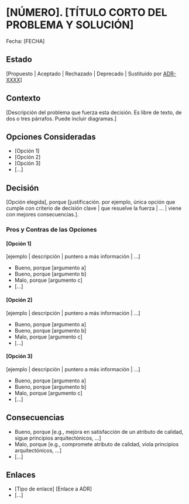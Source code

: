 # [NÚMERO]. [TÍTULO CORTO DEL PROBLEMA Y SOLUCIÓN]

Fecha: [FECHA]

## Estado

[Propuesto | Aceptado | Rechazado | Deprecado | Sustituido por [ADR-XXXX](XXXX-titulo.md)]

## Contexto

[Descripción del problema que fuerza esta decisión. Es libre de texto, de dos o tres párrafos. Puede incluir diagramas.]

## Opciones Consideradas

* [Opción 1]
* [Opción 2]
* [Opción 3]
* [...] <!-- números de opciones pueden variar -->

## Decisión

[Opción elegida], porque [justificación. por ejemplo, única opción que cumple con criterio de decisión clave | que resuelve la fuerza | ... | viene con mejores consecuencias.].

### Pros y Contras de las Opciones

#### [Opción 1]

[ejemplo | descripción | puntero a más información | ...] <!-- opcional -->

* Bueno, porque [argumento a]
* Bueno, porque [argumento b]
* Malo, porque [argumento c]
* [...] <!-- números de pros y contras pueden variar -->

#### [Opción 2]

[ejemplo | descripción | puntero a más información | ...] <!-- opcional -->

* Bueno, porque [argumento a]
* Bueno, porque [argumento b]
* Malo, porque [argumento c]
* [...] <!-- números de pros y contras pueden variar -->

#### [Opción 3]

[ejemplo | descripción | puntero a más información | ...] <!-- opcional -->

* Bueno, porque [argumento a]
* Bueno, porque [argumento b]
* Malo, porque [argumento c]
* [...] <!-- números de pros y contras pueden variar -->

## Consecuencias

* Bueno, porque [e.g., mejora en satisfacción de un atributo de calidad, sigue principios arquitectónicos, ...]
* Malo, porque [e.g., compromete atributo de calidad, viola principios arquitectónicos, ...]
* [...] <!-- números de consecuencias pueden variar -->

## Enlaces

* [Tipo de enlace] [Enlace a ADR] <!-- ejemplo: Refina [ADR-0005](0005-ejemplo.md) -->
* [...] <!-- números de enlaces pueden variar -->
